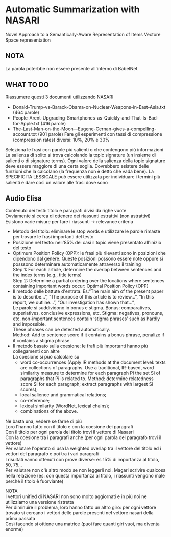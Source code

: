 # Automatic Summarization with NASARI
Novel Approach to a Semantically-Aware Representation of Items
Vectore Space representation

## NOTA
La parola poterbbe non essere presente all'interno di BabelNet

## WHAT TO DO
Riassumere questi 3 documenti utilizzando NASARI
- Donald-Trump-vs-Barack-Obama-on-Nuclear-Weapons-in-East-Asia.txt (464 parole)
- People-Arent-Upgrading-Smartphones-as-Quickly-and-That-Is-Bad-for-Apple.txt (416 parole)
- The-Last-Man-on-the-Moon—Eugene-Cernan-gives-a-compelling-account.txt (901 parole)
Fare gli esperimenti con tassi di compressione (compression rates) diversi: 10%, 20% e 30%

Seleziona le frasi con parole più salienti o che contengono più informazioni
La salienza di solito si trova calcolando la topic signature (un insieme di salienti o di signature terms).
Ogni valore della salienza della topic signature deve essere maggiore di una certa soglia. Dovrebbero esistere delle funzioni che la calcolano (la frequenza non è detto che vada bene).
La SPECIFICITA LESSICALE può essere utilizzata per individuare i termini più salienti e dare così un valore alle frasi dove sono

## Audio Elisa
Contenuto dei testi: titolo e paragrafi divisi da righe vuote  
Ovviamente si cerca di ottenere dei riassunti estrattivi (non astrattivi)  
Esistono varie misure per fare i riassunti -> relevance criteria
- Metodo del titolo: eliminare le stop words e utilizzare le parole rimaste per trovare le frasi importanti del testo
- Posizione nel testo: nell'85% dei casi il topic viene presentato all'inizio del testo
- Optimum Position Policy (OPP): le frasi più rilevanti sono in posizioni che dipendono dal genere. Queste posizioni possono essere note oppure si posssono determinare automaticamente attraverso il training  
Step 1: For each article, determine the overlap
between sentences and the index terms (e.g., title
terms)  
Step 2: Determine a partial ordering over the
locations where sentences containing important
words occur: Optimal Position Policy (OPP)
- Il metodo delle battute d'entrata. Es:“The main aim of the present paper is to describe…”,
“The purpose of this article is to review…”,
“In this report, we outline…”,
“Our investigation has shown that…”,  
Le parole si suddividono in bonus e stigma. Bonus: comparatives, superlatives, conclusive expressions, etc.
Stigma: negatives, pronouns, etc. non-important sentences contain
‘stigma phrases’ such as hardly and impossible.  
These phrases can be detected automatically.  
Method: Add to sentence score if it contains a bonus phrase,
penalize if it contains a stigma phrase.
- Il metodo basato sulla coesione: le frafi più importanti hanno più collegamenti con altre  
La coesione si può calcolare su  
  - word co-occurrences (Apply IR methods at the document level: texts
are collections of paragraphs. Use a traditional, IR-based, word similarity measure to
determine for each paragraph Pi the set Si of
paragraphs that Pi is related to. Method: determine relatedness score Si for each paragraph; extract paragraphs with largest Si scores);
  - local salience and grammatical relations;
  - co-reference;
  - lexical similarity (WordNet, lexical chains);
  - combinations of the above.

Ne basta una, vedere se farne di più  
Loro l'hanno fatto con il titolo e con la coesione dei paragrafi  
Con il titolo per ogni parola del titolo trovi il vettore di Nasasri  
Con la coesione tra i paragrafi anche (per ogni parola del paragrafo trovi il vettore)  
Per valutare l'operato si usa la weighted overlap tra il vettore del titolo ed i vettori del paragrafo
e poi tra i vari paragrafi  
I risultati vanno ottenuti con prove diverse: es 15% di importanza al titolo, 50, 75...  
Per valutare non c'è altro modo se non leggerli noi.
Magari scrivire qualcosa nella relazione (es: con questa importanza al titolo, i riassunti vengono male perché il titolo è fuorviante)   

NOTA  
I vettori unified di NASARI non sono molto aggiornati e in più noi ne utilizziamo una versione ristretta  
Per diminuire il problema, loro hanno fatto un altro giro: per ogni vettore trovato si cercano i vettori delle parole presenti nel vettore nasari della prima passata  
Così facendo si ottiene una matrice (puoi fare quanti giri vuoi, ma diventa enorme)  
